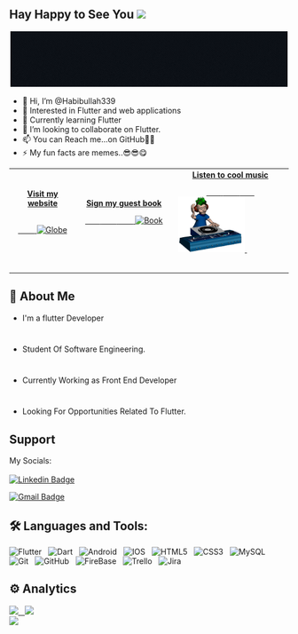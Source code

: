 ## Hay Happy to See You <img src="https://raw.githubusercontent.com/aemmadi/aemmadi/master/wave.gif" width="30px">



<p align="center">
<!--<img  alt="My Name is Habibullah and I like Flutter" src="https://github.com/Habibullah339/Habibullah339/blob/main/ezgif.com-gif-maker.gif" /></p>-->
<img  alt="" src="https://github.com/Habibullah339/Habibullah339/blob/main/My%20Name%20is%20Habibullah%20and%20I%20am%20Interested%20in%20(1).gif" /></p>

 
- 👋 Hi, I’m @Habibullah339
- 👀 Interested in Flutter and web applications
- 🌱 Currently learning Flutter
- 💞️ I’m looking to collaborate on Flutter.
- 📫 You can Reach me...on GitHub🤣🤣
- ⚡️ My fun facts are memes..😎😎😋
  <!---------------------------------------------------------------------------- Social Start ---------------------------------------------------------------------------------->
<table width="100%">
<tr>
<td align="center">
<a href="https://habibullah339.github.io/Habib_profile/">
<strong>Visit my website </strong>
<br />
<br />

<!-- Centering something has never been easy, has it? -->
<span>&nbsp;&nbsp;&nbsp;&nbsp;&nbsp;&nbsp;&nbsp;&nbsp;</span>
<img alt="Globe" height="80" src="https://github.com/BrunnerLivio/brunnerlivio/blob/master/images/globe.gif?raw=true">
</a>
<span>&nbsp;&nbsp;&nbsp;&nbsp;&nbsp;&nbsp;&nbsp;&nbsp;</span>
<span>&nbsp;&nbsp;&nbsp;&nbsp;&nbsp;&nbsp;&nbsp;&nbsp;</span>
</td>
<td align="center">
<!--<a href="https://github.com/BrunnerLivio/brunnerlivio/issues/new?template=Guestbook_entry.md"> -->
 <a href="https://habibullah339.github.io/Habib_profile/">
<strong>Sign my guest book</strong>
<br />

<span>&nbsp;&nbsp;&nbsp;&nbsp;&nbsp;&nbsp;&nbsp;</span> 
<span>&nbsp;&nbsp;&nbsp;&nbsp;&nbsp;&nbsp;&nbsp;</span> 
<span>&nbsp;&nbsp;&nbsp;&nbsp;&nbsp;&nbsp;&nbsp;</span> 
<img height="100" alt="Book" src="https://raw.githubusercontent.com/BrunnerLivio/brunnerlivio/master/images/book.gif"> 
</a>
<span>&nbsp;&nbsp;&nbsp;&nbsp;&nbsp;&nbsp;&nbsp;&nbsp;</span>
<span>&nbsp;&nbsp;&nbsp;&nbsp;&nbsp;&nbsp;&nbsp;&nbsp;</span>
<span>&nbsp;&nbsp;&nbsp;&nbsp;&nbsp;&nbsp;&nbsp;&nbsp;</span>
<span>&nbsp;&nbsp;&nbsp;&nbsp;&nbsp;&nbsp;&nbsp;&nbsp;</span>    
</td>

<td align="center">

 <a href="https://habibullah339.github.io/Habib_profile/">
<strong>Listen to cool music</strong>
<br />

<span>&nbsp;&nbsp;&nbsp;&nbsp;&nbsp;&nbsp;&nbsp;</span> 
<span>&nbsp;&nbsp;&nbsp;&nbsp;&nbsp;&nbsp;&nbsp;</span> 
<span>&nbsp;&nbsp;&nbsp;&nbsp;&nbsp;&nbsp;&nbsp;</span> 
<img height="100" alt="Music" src="gitgif.gif"> 
</a>
<span>&nbsp;&nbsp;&nbsp;&nbsp;&nbsp;&nbsp;&nbsp;&nbsp;</span>
<span>&nbsp;&nbsp;&nbsp;&nbsp;&nbsp;&nbsp;&nbsp;&nbsp;</span>
<span>&nbsp;&nbsp;&nbsp;&nbsp;&nbsp;&nbsp;&nbsp;&nbsp;</span>
<span>&nbsp;&nbsp;&nbsp;&nbsp;&nbsp;&nbsp;&nbsp;&nbsp;</span>    
</td>
</tr>
</table>
<!---------------------------------------------------------------------------- Social End ---------------------------------------------------------------------------------->

## 🚀 About Me
- I'm a flutter Developer
#
- Student Of Software Engineering.
#
- Currently Working as Front End Developer
#
- Looking For Opportunities Related To Flutter.


## Support

My Socials:
<br><br>
[![Linkedin Badge](https://img.shields.io/badge/-habibullah339-blue?style=flat-square&logo=Linkedin&logoColor=white&link=https://www.linkedin.com/in/habibullah339/)](https://www.linkedin.com/in/habibullah339/)


[![Gmail Badge](https://img.shields.io/badge/-Habibullah9689@engineer.com-c14438?style=flat-square&logo=Gmail&logoColor=white&link=mailto:Habibullah9689@engineer.com)](Habibullah9689@engineer.com)

## 🛠 Languages and Tools:

![Flutter](https://img.shields.io/badge/-Flutter-black?logo=flutter&style=social)&nbsp;&nbsp;
![Dart](https://img.shields.io/badge/-Dart-black?logo=dart&style=social)&nbsp;&nbsp;
![Android](https://img.shields.io/badge/-Android-black?logo=android&style=social)&nbsp;&nbsp;
![IOS](https://img.shields.io/badge/-IOS-black?logo=ios&style=social)&nbsp;&nbsp;
![HTML5](https://img.shields.io/badge/-HTML5-black?logo=html5&style=social)&nbsp;&nbsp;
![CSS3](https://img.shields.io/badge/-CSS3-black?logo=css3&style=social)&nbsp;&nbsp;
![MySQL](https://img.shields.io/badge/-MySQL-black?logo=mysql&style=social)&nbsp;&nbsp;
![Git](https://img.shields.io/badge/-Git-black?logo=git&style=social)&nbsp;&nbsp;
![GitHub](https://img.shields.io/badge/-GitHub-black?logo=github&style=social)&nbsp;&nbsp;
![FireBase](https://img.shields.io/badge/-FireBase-black?logo=firebase&style=social)&nbsp;&nbsp;
![Trello](https://img.shields.io/badge/-Trello-black?logo=trello&style=social)&nbsp;&nbsp;
![Jira](https://img.shields.io/badge/-Jira-black?logo=Jira&style=social)&nbsp;&nbsp;

##  ⚙️ Analytics
<p align="center">
<a href="https://github.com/habibullah339">
  <div>
  <img height="180em" src="https://github-readme-stats-eight-theta.vercel.app/api?username=habibullah339&show_icons=true&theme=algolia&include_all_commits=true&count_private=true"/>&nbsp;&nbsp;
  
  
   <img height="180em" src="https://github-readme-stats-eight-theta.vercel.app/api/top-langs/?username=habibullah339&layout=compact&langs_count=8&theme=algolia"/>
 </div>
  <div>
  <img width="400px" src="https://github-readme-streak-stats.herokuapp.com?user=habibullah339&theme=algolia&fire=C77800&ring=DD910B" /> 
   
  </div>

 
 
</a>
</p>



<!---
Habibullah339/Habibullah339 is a ✨ special ✨ repository because its `README.md` (this file) appears on your GitHub profile.
You can click the Preview link to take a look at your changes.
--->

